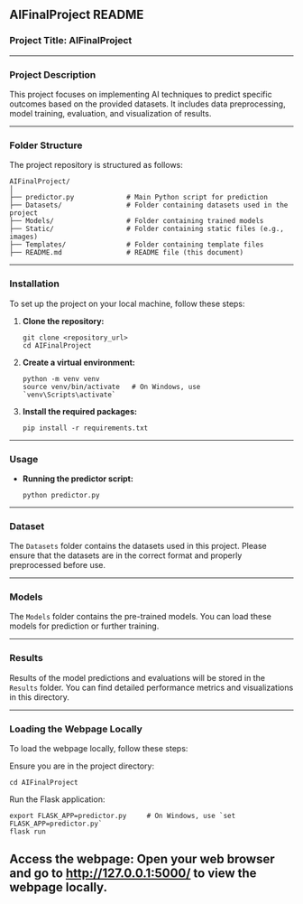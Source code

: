## AIFinalProject README

### Project Title: AIFinalProject

---

### Project Description
This project focuses on implementing AI techniques to predict specific outcomes based on the provided datasets. It includes data preprocessing, model training, evaluation, and visualization of results.

---

### Folder Structure
The project repository is structured as follows:
```
AIFinalProject/
│
├── predictor.py             # Main Python script for prediction
├── Datasets/                # Folder containing datasets used in the project
├── Models/                  # Folder containing trained models
├── Static/                  # Folder containing static files (e.g., images)
├── Templates/               # Folder containing template files
├── README.md                # README file (this document)

```

---

### Installation
To set up the project on your local machine, follow these steps:

1. **Clone the repository:**
   ```
   git clone <repository_url>
   cd AIFinalProject
   ```

2. **Create a virtual environment:**
   ```
   python -m venv venv
   source venv/bin/activate   # On Windows, use `venv\Scripts\activate`
   ```

3. **Install the required packages:**
   ```
   pip install -r requirements.txt
   ```

---

### Usage


- **Running the predictor script:**
  ```
  python predictor.py
  ```
---

### Dataset
The `Datasets` folder contains the datasets used in this project. Please ensure that the datasets are in the correct format and properly preprocessed before use.

---

### Models
The `Models` folder contains the pre-trained models. You can load these models for prediction or further training.

---

### Results
Results of the model predictions and evaluations will be stored in the `Results` folder. You can find detailed performance metrics and visualizations in this directory.

---
### Loading the Webpage Locally
To load the webpage locally, follow these steps:

Ensure you are in the project directory:

```
cd AIFinalProject
```
Run the Flask application:
```
export FLASK_APP=predictor.py     # On Windows, use `set FLASK_APP=predictor.py`
flask run
```
Access the webpage:
Open your web browser and go to http://127.0.0.1:5000/ to view the webpage locally.
---